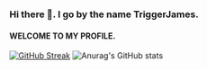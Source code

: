 ### Hi there 👋. I go by the name TriggerJames.
#### WELCOME TO MY PROFILE.

[![GitHub Streak](https://streak-stats.demolab.com?user=TriggerJames&theme=blue-navy&card_width=470)](https://git.io/streak-stats)
![Anurag's GitHub stats](https://github-readme-stats.vercel.app/api?username=TriggerJames&show_icons=true&theme=radical)
